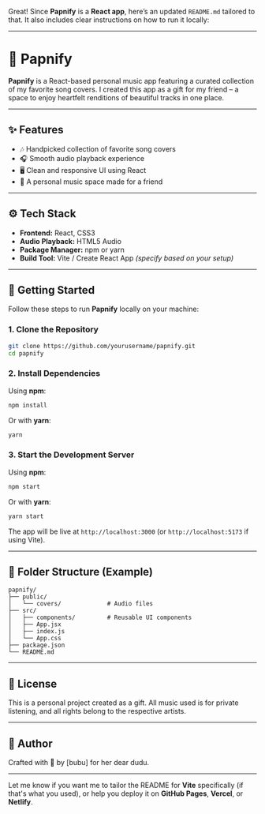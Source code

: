 Great! Since **Papnify** is a **React app**, here’s an updated `README.md` tailored to that. It also includes clear instructions on how to run it locally:

---

# 🎵 Papnify

**Papnify** is a React-based personal music app featuring a curated collection of my favorite song covers. I created this app as a gift for my friend – a space to enjoy heartfelt renditions of beautiful tracks in one place.

---

## ✨ Features

* 🎶 Handpicked collection of favorite song covers
* 🎧 Smooth audio playback experience
* 🖥️ Clean and responsive UI using React
* 💝 A personal music space made for a friend

---

## ⚙️ Tech Stack

* **Frontend:** React, CSS3
* **Audio Playback:** HTML5 Audio
* **Package Manager:** npm or yarn
* **Build Tool:** Vite / Create React App *(specify based on your setup)*

---

## 🚀 Getting Started

Follow these steps to run **Papnify** locally on your machine:

### 1. Clone the Repository

```bash
git clone https://github.com/yourusername/papnify.git
cd papnify
```

### 2. Install Dependencies

Using **npm**:

```bash
npm install
```

Or with **yarn**:

```bash
yarn
```

### 3. Start the Development Server

Using **npm**:

```bash
npm start
```

Or with **yarn**:

```bash
yarn start
```

The app will be live at `http://localhost:3000` (or `http://localhost:5173` if using Vite).

---

## 📁 Folder Structure (Example)

```
papnify/
├── public/
│   └── covers/             # Audio files
├── src/
│   ├── components/         # Reusable UI components
│   ├── App.jsx
│   ├── index.js
│   └── App.css
├── package.json
└── README.md
```

---

## 📜 License

This is a personal project created as a gift. All music used is for private listening, and all rights belong to the respective artists.

---

## 👤 Author

Crafted with 💙 by \[bubu] for her dear dudu.

---

Let me know if you want me to tailor the README for **Vite** specifically (if that's what you used), or help you deploy it on **GitHub Pages**, **Vercel**, or **Netlify**.
